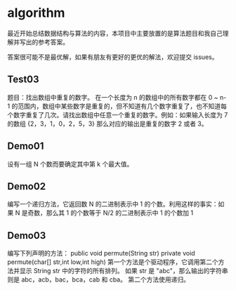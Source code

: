 # algorithm
最近开始总结数据结构与算法的内容，本项目中主要放置的是算法题目和我自己理解并写出的参考答案。

答案很可能不是最优解，如果有朋友有更好的更优的解法，欢迎提交 issues。

## Test03
题目：找出数组中重复的数字。
在一个长度为 n 的数组中的所有数字都在 0 ~ n-1 的范围内，数组中某些数字是重复的，但不知道有几个数字重复了，也不知道每个数字重复了几次。请找出数组中任意一个重复的数字。例如：如果输入长度为 7 的数组 {2，3，1，0，2，5，3} 那么对应的输出是重复的数字 2 或者 3。

## Demo01
设有一组 N 个数而要确定其中第 k 个最大值。

## Demo02
编写一个递归方法，它返回数 N 的二进制表示中 1 的个数。利用这样的事实：如果 N 是奇数，那么其 1 的个数等于 N/2 的二进制表示中 1 的个数加 1

## Demo03
编写下列声明的方法：
public void permute(String str)
private void permute(char[] str,int low,int high)
第一个方法是个驱动程序，它调用第二个方法并显示 String str 中的字符的所有排列。
如果 str 是 "abc"，那么输出的字符串则是 abc，acb，bac，bca，cab 和 cba。
第二个方法使用递归。


